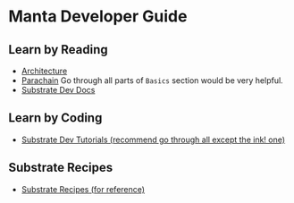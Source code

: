 Manta Developer Guide
========================

## Learn by Reading
* [Architecture](https://wiki.polkadot.network/docs/learn-architecture)
* [Parachain](https://wiki.polkadot.network/docs/learn-parachains)
Go through all parts of `Basics` section would be very helpful.
* [Substrate Dev Docs](https://substrate.dev/docs/en/knowledgebase/runtime/pallets)

## Learn by Coding
* [Substrate Dev Tutorials (recommend go through all except the ink! one)](https://substrate.dev/en/tutorials)

## Substrate Recipes
* [Substrate Recipes (for reference)](https://substrate.dev/recipes/introduction.html)


